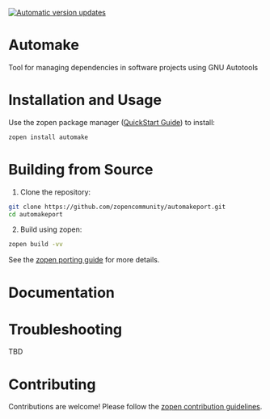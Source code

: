 [![Automatic version updates](https://github.com/ZOSOpenTools/automakeport/actions/workflows/bump.yml/badge.svg)](https://github.com/ZOSOpenTools/automakeport/actions/workflows/bump.yml)

# Automake

Tool for managing dependencies in software projects using GNU Autotools

# Installation and Usage

Use the zopen package manager ([QuickStart Guide](https://zopen.community/#/Guides/QuickStart)) to install:
```bash
zopen install automake
```

# Building from Source

1. Clone the repository:
```bash
git clone https://github.com/zopencommunity/automakeport.git
cd automakeport
```
2. Build using zopen:
```bash
zopen build -vv
```

See the [zopen porting guide](https://zopen.community/#/Guides/Porting) for more details.

# Documentation


# Troubleshooting
TBD

# Contributing
Contributions are welcome! Please follow the [zopen contribution guidelines](https://github.com/zopencommunity/meta/blob/main/CONTRIBUTING.md).
